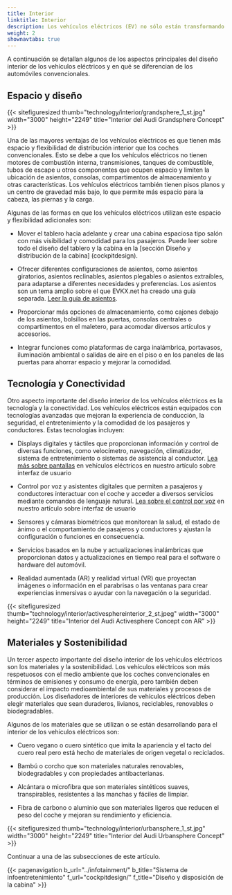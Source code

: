 ```yaml
---
title: Interior
linktitle: Interior
description: Los vehículos eléctricos (EV) no sólo están transformando la forma en que conducimos, sino también la forma en que diseñamos los interiores de los automóviles. Los vehículos eléctricos ofrecen nuevas posibilidades y desafíos para los diseñadores de interiores de automóviles, que deben equilibrar funcionalidad, comodidad, estética y sostenibilidad.
weight: 2
shownavtabs: true
---
```

<!-- markdownlint-disable MD033 -->

A continuación se detallan algunos de los aspectos principales del diseño interior de los vehículos eléctricos y en qué se diferencian de los automóviles convencionales.

## Espacio y diseño

{{< sitefiguresized thumb="technology/interior/grandsphere_1_st.jpg" width="3000" height="2249" title="Interior del Audi Grandsphere Concept" >}}

Una de las mayores ventajas de los vehículos eléctricos es que tienen más espacio y flexibilidad de distribución interior que los coches convencionales. Esto se debe a que los vehículos eléctricos no tienen motores de combustión interna, transmisiones, tanques de combustible, tubos de escape u otros componentes que ocupen espacio y limiten la ubicación de asientos, consolas, compartimentos de almacenamiento y otras características. Los vehículos eléctricos también tienen pisos planos y un centro de gravedad más bajo, lo que permite más espacio para la cabeza, las piernas y la carga.

Algunas de las formas en que los vehículos eléctricos utilizan este espacio y flexibilidad adicionales son:

- Mover el tablero hacia adelante y crear una cabina espaciosa tipo salón con más visibilidad y comodidad para los pasajeros. Puede leer sobre todo el diseño del tablero y la cabina en la [sección Diseño y distribución de la cabina] (cockpitdesign).

- Ofrecer diferentes configuraciones de asientos, como asientos giratorios, asientos reclinables, asientos plegables o asientos extraíbles, para adaptarse a diferentes necesidades y preferencias. Los asientos son un tema amplio sobre el que EVKX.net ha creado una guía separada. [Leer la guía de asientos](../asientos/).

- Proporcionar más opciones de almacenamiento, como cajones debajo de los asientos, bolsillos en las puertas, consolas centrales o compartimentos en el maletero, para acomodar diversos artículos y accesorios.

- Integrar funciones como plataformas de carga inalámbrica, portavasos, iluminación ambiental o salidas de aire en el piso o en los paneles de las puertas para ahorrar espacio y mejorar la comodidad.
## Tecnología y Conectividad

Otro aspecto importante del diseño interior de los vehículos eléctricos es la tecnología y la conectividad. Los vehículos eléctricos están equipados con tecnologías avanzadas que mejoran la experiencia de conducción, la seguridad, el entretenimiento y la comodidad de los pasajeros y conductores. Estas tecnologías incluyen:

- Displays digitales y táctiles que proporcionan información y control de diversas funciones, como velocímetro, navegación, climatizador, sistema de entretenimiento o sistemas de asistencia al conductor. [Lea más sobre pantallas](../userinterface/screens/) en vehículos eléctricos en nuestro artículo sobre interfaz de usuario

- Control por voz y asistentes digitales que permiten a pasajeros y conductores interactuar con el coche y acceder a diversos servicios mediante comandos de lenguaje natural. [Lea sobre el control por voz](../userinterface/screens/) en nuestro artículo sobre interfaz de usuario

- Sensores y cámaras biométricos que monitorean la salud, el estado de ánimo o el comportamiento de pasajeros y conductores y ajustan la configuración o funciones en consecuencia.

- Servicios basados en la nube y actualizaciones inalámbricas que proporcionan datos y actualizaciones en tiempo real para el software o hardware del automóvil.

- Realidad aumentada (AR) y realidad virtual (VR) que proyectan imágenes o información en el parabrisas o las ventanas para crear experiencias inmersivas o ayudar con la navegación o la seguridad.

{{< sitefiguresized thumb="technology/interior/activesphereinterior_2_st.jpeg" width="3000" height="2249" title="Interior del Audi Activesphere Concept con AR" >}}

## Materiales y Sostenibilidad

Un tercer aspecto importante del diseño interior de los vehículos eléctricos son los materiales y la sostenibilidad. Los vehículos eléctricos son más respetuosos con el medio ambiente que los coches convencionales en términos de emisiones y consumo de energía, pero también deben considerar el impacto medioambiental de sus materiales y procesos de producción. Los diseñadores de interiores de vehículos eléctricos deben elegir materiales que sean duraderos, livianos, reciclables, renovables o biodegradables.

Algunos de los materiales que se utilizan o se están desarrollando para el interior de los vehículos eléctricos son:

- Cuero vegano o cuero sintético que imita la apariencia y el tacto del cuero real pero está hecho de materiales de origen vegetal o reciclados.

- Bambú o corcho que son materiales naturales renovables, biodegradables y con propiedades antibacterianas.

- Alcántara o microfibra que son materiales sintéticos suaves, transpirables, resistentes a las manchas y fáciles de limpiar.

- Fibra de carbono o aluminio que son materiales ligeros que reducen el peso del coche y mejoran su rendimiento y eficiencia.

{{< sitefiguresized thumb="technology/interior/urbansphere_1_st.jpg" width="3000" height="2249" title="Interior del Audi Urbansphere Concept" >}}

Continuar a una de las subsecciones de este artículo.


{{< pagenavigation b_url="../infotainment/" b_title="Sistema de infoentretenimiento" f_url="cockpitdesign/" f_title="Diseño y disposición de la cabina" >}}
